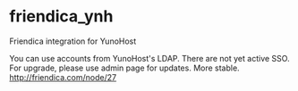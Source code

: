 friendica_ynh
==========

Friendica integration for YunoHost

You can use accounts from YunoHost's LDAP. There are not yet active SSO.
For upgrade, please use admin page for updates. More stable. http://friendica.com/node/27
